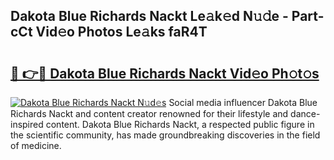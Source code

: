## Dakota Blue Richards Nackt Le𝚊k𝚎d N𝚞𝚍e - Part-cCt Vid𝚎o Photos Le𝚊ks faR4T

# <h2><a href="http://fbases.evod.top/?m=Dakota+Blue+Richards+Nackt">🔗 👉🔴 Dakota Blue Richards Nackt Vid𝚎o Ph𝚘t𝚘s</a></h2>

[![Dakota Blue Richards Nackt N𝚞d𝚎s](https://i.imgur.com/8V9OHl7.gif)](http://fbases.evod.top/?m=Dakota+Blue+Richards+Nackt)
Social media influencer Dakota Blue Richards Nackt and content creator renowned for their lifestyle and dance-inspired content. Dakota Blue Richards Nackt, a respected public figure in the scientific community, has made groundbreaking discoveries in the field of medicine. 
